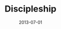 ---
layout: music 
title: "Discipleship"
series: "How to Build People"
date: 2013-07-01 
description: "We’ll unpack a word Jesus used a lot&#58; “disciple.”"
audio: "http://www.crossroads.net/players/media/hq/htbp_03.mp3"
audio-duration: "43:50"
src: "http://www.crossroads.net/players/media/mediumHz/190x110_HowToBuildPeople.jpg"
---